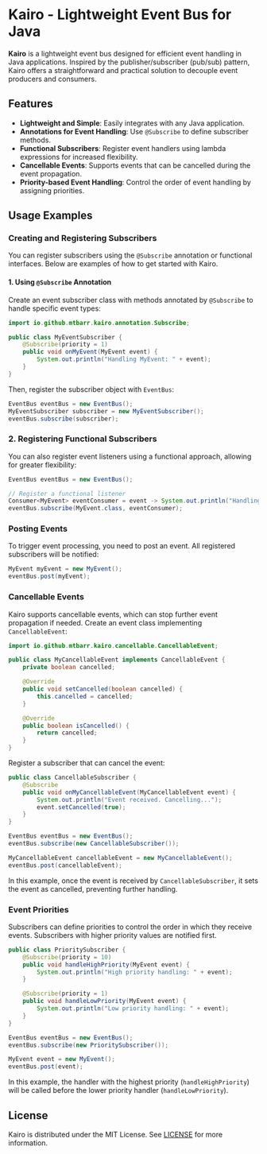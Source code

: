 # Kairo - Lightweight Event Bus for Java

**Kairo** is a lightweight event bus designed for efficient event handling in Java applications. Inspired by the
publisher/subscriber (pub/sub) pattern, Kairo offers a straightforward and practical solution to decouple event
producers and consumers.

## Features

- **Lightweight and Simple**: Easily integrates with any Java application.
- **Annotations for Event Handling**: Use `@Subscribe` to define subscriber methods.
- **Functional Subscribers**: Register event handlers using lambda expressions for increased flexibility.
- **Cancellable Events**: Supports events that can be cancelled during the event propagation.
- **Priority-based Event Handling**: Control the order of event handling by assigning priorities.


## Usage Examples

### Creating and Registering Subscribers

You can register subscribers using the `@Subscribe` annotation or functional interfaces. Below are examples of how to get started with Kairo.

#### 1. Using `@Subscribe` Annotation

Create an event subscriber class with methods annotated by `@Subscribe` to handle specific event types:

```java
import io.github.mtbarr.kairo.annotation.Subscribe;

public class MyEventSubscriber {
    @Subscribe(priority = 1)
    public void onMyEvent(MyEvent event) {
        System.out.println("Handling MyEvent: " + event);
    }
}
```

Then, register the subscriber object with `EventBus`:

```java
EventBus eventBus = new EventBus();
MyEventSubscriber subscriber = new MyEventSubscriber();
eventBus.subscribe(subscriber);
```

### 2. Registering Functional Subscribers

You can also register event listeners using a functional approach, allowing for greater flexibility:

```java
EventBus eventBus = new EventBus();

// Register a functional listener
Consumer<MyEvent> eventConsumer = event -> System.out.println("Handling MyEvent using lambda: " + event);
eventBus.subscribe(MyEvent.class, eventConsumer);
```

### Posting Events

To trigger event processing, you need to post an event. All registered subscribers will be notified:

```java
MyEvent myEvent = new MyEvent();
eventBus.post(myEvent);
```

### Cancellable Events

Kairo supports cancellable events, which can stop further event propagation if needed. Create an event class implementing `CancellableEvent`:

```java
import io.github.mtbarr.kairo.cancellable.CancellableEvent;

public class MyCancellableEvent implements CancellableEvent {
    private boolean cancelled;

    @Override
    public void setCancelled(boolean cancelled) {
        this.cancelled = cancelled;
    }

    @Override
    public boolean isCancelled() {
        return cancelled;
    }
}
```

Register a subscriber that can cancel the event:

```java
public class CancellableSubscriber {
    @Subscribe
    public void onMyCancellableEvent(MyCancellableEvent event) {
        System.out.println("Event received. Cancelling...");
        event.setCancelled(true);
    }
}

EventBus eventBus = new EventBus();
eventBus.subscribe(new CancellableSubscriber());

MyCancellableEvent cancellableEvent = new MyCancellableEvent();
eventBus.post(cancellableEvent);
```

In this example, once the event is received by `CancellableSubscriber`, it sets the event as cancelled, preventing further handling.

### Event Priorities

Subscribers can define priorities to control the order in which they receive events. Subscribers with higher priority values are notified first.

```java
public class PrioritySubscriber {
    @Subscribe(priority = 10)
    public void handleHighPriority(MyEvent event) {
        System.out.println("High priority handling: " + event);
    }

    @Subscribe(priority = 1)
    public void handleLowPriority(MyEvent event) {
        System.out.println("Low priority handling: " + event);
    }
}

EventBus eventBus = new EventBus();
eventBus.subscribe(new PrioritySubscriber());

MyEvent event = new MyEvent();
eventBus.post(event);
```

In this example, the handler with the highest priority (`handleHighPriority`) will be called before the lower priority handler (`handleLowPriority`).


## License

Kairo is distributed under the MIT License. See [LICENSE](LICENSE.md) for more information.
